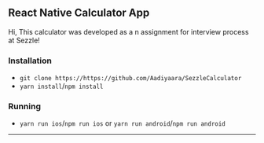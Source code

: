 ## React Native Calculator App

Hi, This calculator was developed as a n assignment for interview process at Sezzle!

### Installation

-   `git clone https://https://github.com/Aadiyaara/SezzleCalculator`
-   `yarn install`/`npm install`

### Running

-   `yarn run ios`/`npm run ios` or `yarn run android`/`npm run android`

---
